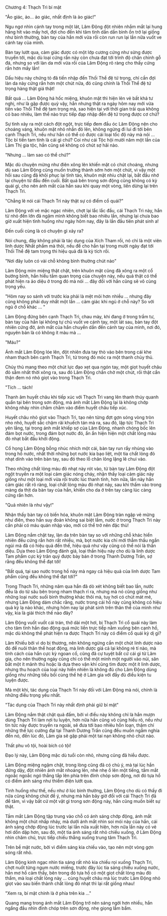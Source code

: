 




Chương 4: Thạch Trì bí mật


"Ảo giác, ảo… ảo giác, nhất định là ảo giác!"

Ngu ngơ nhìn cánh tay trong một lát, Lâm Động đột nhiên nhắm mắt lại hung hăng hít vào mấy hơi, đợi cho đến khi tâm tình dần dần bình ổn trở lại giống như bình thường, bàn tay của hắn mới vừa rồi còn run run lại lần nữa vuốt ve cánh tay của mình.

Bàn tay lướt qua, cảm giác được có một lớp cương cứng như sừng được truyền tới, mặc dù loại cứng rắn này còn chưa đạt tới trình độ chân chính gỗ đá, nhưng so với làn da mới vừa rồi của Lâm Động rõ ràng cho thấy cứng rắn hơn mấy lần!

Dấu hiệu này chứng tỏ đã tiến nhập đến Thối Thể đệ tứ trọng, chỉ cần đợi làn da này cứng rắn hơn một chút nữa, đó cũng chính là Thối Thể đệ tứ trọng hàng thật giá thật!

Bất quá … Lâm Động há hốc miệng, khuôn mặt thì hiện lên vẻ bất khả tư nghị, như là gặp được quỷ vậy, hắn nhưng thật ra ngày hôm nay mới vừa tiến vào Thối Thể đệ tam trọng mà, sao hiện tại với thời gian trải qua không có bao nhiêu, làm thế nào trực tiếp đạp nhập đến đệ tứ trọng được cơ chứ?

Sự tình xảy ra một cách đột ngột, trực tiếp đem đầu óc Lâm Động nện cho choáng váng, khuôn mặt nhỏ nhắn đỏ lên, không ngừng đi lui đi tới bên cạnh Thạch Trì, nếu như hắn có thể có được cái loại tốc độ này mà nói … Tộc bỉ tiền tam tính là cái gì chứ? Coi như cái Tộc hội mười năm một lần của Lâm Thị gia tộc, hắn cũng sẽ không có chút sợ hãi nào.

"Nhưng … làm sao có thể chứ?"

Mặc dù chuyện mừng như điên xông lên khiến mặt có chút choáng, nhưng dù sao Lâm Động cũng muốn trưởng thành sớm hơn một chút, vì vậy một hồi sau cũng đã khôi phục lại tỉnh táo, khuôn mặt nhíu chặt lại, bắt đầu nhớ lại chuyện từ đầu đến cuối. Bất quá bên trong sơn động cũng không có kỳ quái gì, cho nên ánh mắt của hắn sau khi quay một vòng, liền dừng lại trên Thạch Trì.

"Chẳng lẽ nói cái Thạch Trì này thật sự có điểm cổ quái?"

Lâm Động với vẻ mặc ngạc nhiên, chợt lại lắc lắc đầu, cái Thạch Trì này, hắn từ nhỏ đến lớn đã ngâm mình không biết bao nhiêu lần, nhưng lại chưa bao giờ xuất hiện tình huống như ngày hôm nay, đây là lần đầu tiên phát sinh a!

Đến cuối cùng là có chuyện gì xảy ra?

Nói chung, đây không phải là tác dụng của Xích Tham rồi, nó chỉ là một viên linh dược Nhất phẩm mà thôi, nếu để cho hắn tại trong mười ngày đạt tới Thối Thể đệ tam trọng thì hiệu quả đã là kỳ tích rồi.

"Nơi đây luôn có vài chỗ không bình thường chút nào"

Lâm Động mím miệng thật chặt, trên khuôn mặt cũng đã xông ra một cổ bướng bỉnh, hắn hiểu tầm quan trọng của chuyện này, nếu quả thật có thể phát hiện ra ảo diệu ở trong đó mà nói … đây đối với hắn cũng sẽ vô cùng trọng yếu.

"Hôm nay so sánh với trước kia phải là mệt mỏi hơn nhiều … nhưng đây cũng không phải duy nhất một lần … cảm giác khi ngủ ở chỗ này? So với ngủ ở chỗ khác … "

Lâm Động đứng bên cạnh Thạch Trì, chau mày, khi đang ở trong trầm tư, bàn tay của hắn lại không tự chủ vuốt ve cánh tay, một lát sau, bàn tay đột nhiên cứng đờ, ánh mắt của hắn chuyển dần đến cánh tay của mình, nơi đó, nguyên bản là có không ít màu mà …

"Máu?"

Ánh mắt Lâm Động lóe lên, đột nhiên đưa tay thò vào bên trong cái khe nham thạch bên cạnh Thạch Trì, từ trong đó móc ra một thanh chủy thủ.

Chủy thủ mang theo một chút lực đạo xẹt qua ngón tay, một giọt huyết châu đỏ sẫm nhất thời xông ra, sau đó Lâm Động chần chờ một chút, rồi thật cẩn thận đem nó nhỏ giọt vào trong Thạch Trì.

"Tích … tách!

Thanh âm huyết châu khi tiếp xúc với Thạch Trì vang lên thanh thúy quanh quẩn tại bên trong sơn động, mà ánh mắt Lâm Động lại là không chớp không nháy nhìn chằm chằm vào điểm huyết châu tiếp xúc.

Huyết châu nhỏ giọt vào Thạch Trì, tạo nên từng đợt gợn sóng vòng tròn nho nhỏ, huyết sắc chậm rãi khuếch tán mà ra, sau đó, lập tức Thạch Trì yên lắng, tại trong ánh mắt khiếp sợ của Lâm Động, nhanh chóng bốc lên đám bọt nước, trong đám bọt nước đó, ẩn ẩn hiện hiện một chất lỏng màu đỏ nhạt bắt đầu khởi động.

Cổ họng Lâm Động bỗng nhúc nhích một cái, bàn tay run rẩy nhúng vào trong hồ nước, nhất thời những bọt nước kia bạo liệt, một tia chất lỏng đỏ nhạt dính vào trên bàn tay, sau đó theo lỗ chân lông lặng lẽ chui vào.

Theo những chất lỏng màu đỏ nhạt này rót vào, từ bàn tay Lâm Động đột ngột truyền ra một loại cảm giác nóng cháy, nhận thấy loại cảm giác này giống như một loại mới vừa rồi trước lúc thanh tỉnh, hơn nữa, lần này hắn cảm giác rất rõ ràng, loại chất lỏng màu đỏ nhạt này, sau khi thấm vào trong màng da thịt da bàn tay của hắn, khiến cho da ở trên tay càng lúc càng cứng rắn hơn.

"Quả nhiên là như vậy!"

Nhận thấy bàn tay có biến hóa, khuôn mặt Lâm Động tràn ngập vẻ mừng như điên, theo hắn suy đoán không sai biệt lắm, nước ở trong Thạch Trì này cần phải có máu quán nhập vào, mới có thể trở nên đặc thù!

Lâm Động nắm chặt tay, làn da trên bàn tay so với những chỗ khác hiển nhiên đều cứng rắn hơn rất nhiều, mà, bọt nước kia chỉ mới thẫm thấu ngắn ngủi mà đã có hiệu quả đến thế, hiệu quả như vậy cũng có thể nói là thần diệu. Dựa theo Lâm Động đánh giá, loại thần hiệu này cho dù là linh dược Tam phẩm cực kỳ trân quý được bày bán ở trong Thanh Dương Trấn, sợ rằng đều không thể đạt tới!

"Bất quá, tại sao nước trong hồ này mà ngay cả hiệu quả của linh dược Tam phẩm cũng đều không thể đạt tới?"

Trong Thạch Trì, những năm qua hắn đã dò xét không biết bao lần, nước đều là do từ sâu bên trong nham thạch rỉ ra, nhưng mà nó cũng giống như những loại nước suối bình thường khác thôi mà, tuy hơi có chút mát mẻ, nhưng Lâm Động dám chắc rằng, nước trong cái hồ này cũng không có hiệu quả kỳ lạ nào khác, nhưng hôm nay lại phát sinh trên thân thể của mình như vậy, kia là giải thích thế nào đây?

Lâm Động vuốt vuốt cái trán, thở dài một hơi, bị Thạch Trì cổ quái này làm cho tâm tình hắn dao động quá mức liền trực tiếp nằm xuống bên cạnh hồ, mặc dù không thể phát hiện ra được Thạch Trì này có điểm cổ quái kỳ dị gì?

Lâm Khiếu bởi vì do bị thương, nên không ngừng cần một chút linh dược nào đó để nuôi thân thể hoạt động, mà linh dược giá cả lại không rẻ tí nào, mà tính cách của hắn cực kỳ ngoan cố, cũng đã cự tuyệt bất cứ cái gì từ Lâm gia, cho nên thường ngày cũng chỉ có thể một mình một người vào núi, săn bắt một ít mãnh thú hoặc là dựa theo vận khí cũng tìm được một ít linh dược, nhưng thu hoạch của loại này hiển nhiên là không đủ cho Lâm Động dùng giống như những tiểu bối cùng thế hệ ở Lâm gia với đầy đủ điều kiện tu luyện được.

Mà một khi, tác dụng của Thạch Trì này đối với Lâm Động mà nói, chính là những điều trọng yếu nhất.

"Tác dụng của Thạch Trì này nhất định phải giữ bí mật"

Lâm Động nắm thật chặt quả đấm, bởi vì điều này không chỉ là hắn mượn dùng Thạch Trì làm nơi tu luyện, hơn nữa hắn cũng vô cùng hiểu rõ, nếu như tin tức này được truyền ra ngoài, sẽ đưa tới bao nhiêu hỗn loạn, thậm chí những thế lực cường đại tại Thanh Dương Trấn cũng đều muốn ngắm nghía đến nó, đến lúc đó, Lâm gia sẽ gặp phải một tai nạn không nhỏ chút nào.

Thất phu vô tội, hoài bích có tội!

Đạo lý này, Lâm Động mặc dù tuổi còn nhỏ, nhưng cũng đã hiểu được.

Lâm Động miệng ngậm chặt, trong lòng cũng đã có chủ ý, mà tại lúc hắn đứng dậy, đột nhiên ánh mắt nhoáng lên, nhè nhẹ ồ lên một tiếng, tầm mắt ngoắc ngoắc ngó thẳng tắp lên phía trên đỉnh chóp sơn động, nơi đó tựa hồ có điểm ánh sáng như thiểm điện lướt qua.

Tình huống như thế, nếu như ở lúc bình thường, Lâm Động cho dù có thấy đi nữa cũng không chút để ý, nhưng mà hắn bây giờ đối với cái Thạch Trì đã để tâm, vì vậy bất cứ một vật gì trong sơn động này, hắn cũng muốn biết sự thật.

Tầm mắt Lâm Động tập trung vào chỗ có ánh sáng chớp động, ánh mắt không một chút nhấp nháy, mà dưới ánh mắt nhìn soi mói này của hắn, cái ánh sáng chớp động lúc trước lại lần nữa xuất hiện, hơn nữa lần này có vẻ hơi dồn dập hơn, sau đó, một tia ánh sáng rất nhỏ chiếu xuống, ở Lâm Động nhìn chăm chú, trực tiếp chiếu thẳng xuống trung tâm Thạch Trì.

Trên bề mặt nước, bởi vì điểm sáng kia chiếu vào, tạo nên một vòng gợn sóng rất nhỏ.

Lâm Động kinh ngạc nhìn tia sáng rất nhỏ kia chiếu rọi xuống Thạch Trì, chợt nuốt từng ngụm nước miếng, trước đây lúc tia sáng chiếu xuống nước, hắn mơ hồ cảm thấy, bên trong đó tựa hồ có một giọt chất lỏng màu đỏ thẩm, mà loại chất lỏng này … cùng huyết châu mà lúc trước Lâm Động nhỏ giọt vào sau biến thành chất lỏng đỏ nhạt thì lại rất giống nhau!

"Xem ra, bí mật chính là ở phía trên kia …"

Quang mang trong ánh mắt Lâm Động trở nên sáng ngời hơn nhiều, hắn ngẩng đầu nhìn đỉnh chóp trên sơn động, nhẹ giọng lẩm bẩm.




